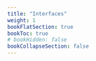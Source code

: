 ```yaml
---
title: "Interfaces"
weight: 1
bookFlatSection: true
bookToc: true
# bookHidden: false
bookCollapseSection: false
---
```

